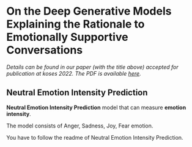 # On the Deep Generative Models Explaining the Rationale to Emotionally Supportive Conversations





*Details can be found in our paper (with the title above) accepted for publication at koses 2022. The PDF is available [here](https://drive.google.com/file/d/15Q02Gsxfv0eDoLHcsyffxQ0fhC9klhR-/view?usp=sharing).*



## Neutral Emotion Intensity Prediction

**Neutral Emotion Intensity Prediction** model that can measure **emotion intensity**.

The model consists of Anger, Sadness, Joy, Fear emotion.

You have to follow the readme of Neutral Emotion Intensity Prediction.

